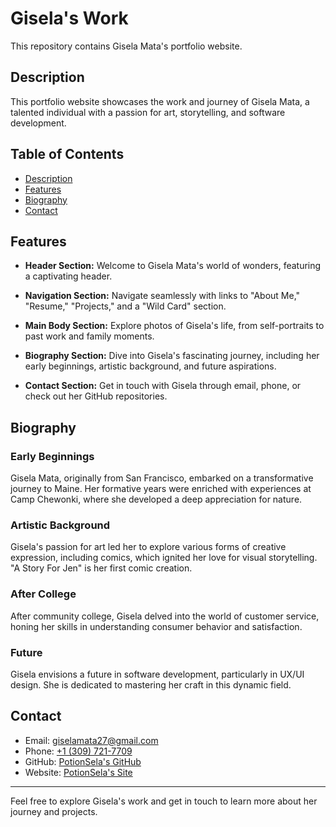 # Gisela's Work

This repository contains Gisela Mata's portfolio website.

## Description

This portfolio website showcases the work and journey of Gisela Mata, a talented individual with a passion for art, storytelling, and software development.

## Table of Contents

- [Description](#description)
- [Features](#features)
- [Biography](#biography)
- [Contact](#contact)

## Features

- **Header Section:** Welcome to Gisela Mata's world of wonders, featuring a captivating header.

- **Navigation Section:** Navigate seamlessly with links to "About Me," "Resume," "Projects," and a "Wild Card" section.

- **Main Body Section:** Explore photos of Gisela's life, from self-portraits to past work and family moments.

- **Biography Section:** Dive into Gisela's fascinating journey, including her early beginnings, artistic background, and future aspirations.

- **Contact Section:** Get in touch with Gisela through email, phone, or check out her GitHub repositories.

## Biography

### Early Beginnings

Gisela Mata, originally from San Francisco, embarked on a transformative journey to Maine. Her formative years were enriched with experiences at Camp Chewonki, where she developed a deep appreciation for nature.

### Artistic Background

Gisela's passion for art led her to explore various forms of creative expression, including comics, which ignited her love for visual storytelling. "A Story For Jen" is her first comic creation.

### After College

After community college, Gisela delved into the world of customer service, honing her skills in understanding consumer behavior and satisfaction.

### Future

Gisela envisions a future in software development, particularly in UX/UI design. She is dedicated to mastering her craft in this dynamic field.

## Contact

- Email: [giselamata27@gmail.com](mailto:giselamata27@gmail.com)
- Phone: [+1 (309) 721-7709](tel:3097217709)
- GitHub: [PotionSela's GitHub](https://github.com/PotionSela?tab=repositories)
- Website: [PotionSela's Site](https://potionsela.github.io/Portfolio/)

---

Feel free to explore Gisela's work and get in touch to learn more about her journey and projects.
